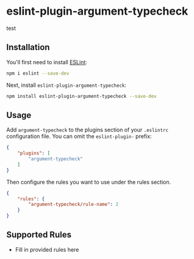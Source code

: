 # eslint-plugin-argument-typecheck

test

## Installation

You'll first need to install [ESLint](https://eslint.org/):

```sh
npm i eslint --save-dev
```

Next, install `eslint-plugin-argument-typecheck`:

```sh
npm install eslint-plugin-argument-typecheck --save-dev
```

## Usage

Add `argument-typecheck` to the plugins section of your `.eslintrc` configuration file. You can omit the `eslint-plugin-` prefix:

```json
{
    "plugins": [
        "argument-typecheck"
    ]
}
```


Then configure the rules you want to use under the rules section.

```json
{
    "rules": {
        "argument-typecheck/rule-name": 2
    }
}
```

## Supported Rules

* Fill in provided rules here



